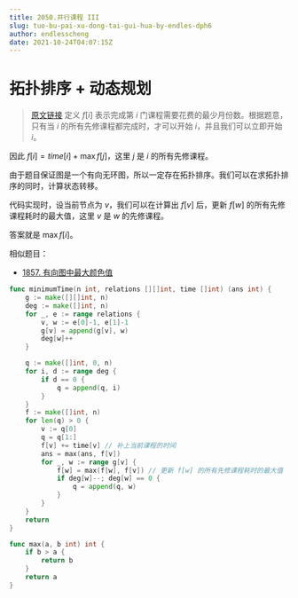 ```yaml
---
title: 2050.并行课程 III
slug: tuo-bu-pai-xu-dong-tai-gui-hua-by-endles-dph6
author: endlesscheng
date: 2021-10-24T04:07:15Z
---
```

# 拓扑排序 + 动态规划
 
> [原文链接](https://leetcode.cn/problems/parallel-courses-iii/solution/tuo-bu-pai-xu-dong-tai-gui-hua-by-endles-dph6)
定义 $f[i]$ 表示完成第 $i$ 门课程需要花费的最少月份数。根据题意，只有当 $i$ 的所有先修课程都完成时，才可以开始 $i$，并且我们可以立即开始 $i$。

因此 $f[i]=\textit{time}[i] + \max f[j]$，这里 $j$ 是 $i$ 的所有先修课程。

由于题目保证图是一个有向无环图，所以一定存在拓扑排序。我们可以在求拓扑排序的同时，计算状态转移。

代码实现时，设当前节点为 $v$，我们可以在计算出 $f[v]$ 后，更新 $f[w]$ 的所有先修课程耗时的最大值，这里 $v$ 是 $w$ 的先修课程。

答案就是 $\max f[i]$。

相似题目：

- [1857. 有向图中最大颜色值](https://leetcode-cn.com/problems/largest-color-value-in-a-directed-graph/)

```go
func minimumTime(n int, relations [][]int, time []int) (ans int) {
	g := make([][]int, n)
	deg := make([]int, n)
	for _, e := range relations {
		v, w := e[0]-1, e[1]-1
		g[v] = append(g[v], w)
		deg[w]++
	}

	q := make([]int, 0, n)
	for i, d := range deg {
		if d == 0 {
			q = append(q, i)
		}
	}
	f := make([]int, n)
	for len(q) > 0 {
		v := q[0]
		q = q[1:]
		f[v] += time[v] // 补上当前课程的时间
		ans = max(ans, f[v])
		for _, w := range g[v] {
			f[w] = max(f[w], f[v]) // 更新 f[w] 的所有先修课程耗时的最大值
			if deg[w]--; deg[w] == 0 {
				q = append(q, w)
			}
		}
	}
	return
}

func max(a, b int) int {
	if b > a {
		return b
	}
	return a
}
```
